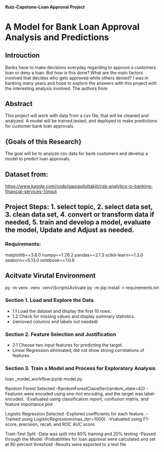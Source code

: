 #### Ruiz-Capstone-Loan Approval Project

# A Model for Bank Loan Approval Analysis and Predictions

## Introuction
Banks have to make decisions everyday regarding to approve a customers loan or deny a loan. But how is this done? What are the main factors involved that decides who gets approved while others denied? I was in banking many years and hope to explore the answers with this project with the interesting analysis involved. The authors from 

## Abstract

This project will work with data from a csv file, that will be cleaned and analyzed. A model will be trained,tested, and deployed to make predictions for customer bank loan approvals.

## {Goals of this Research} 
The goal will be to analyze csv data for bank customers and develop a model to predict loan approvals.

## Dataset from:
https://www.kaggle.com/code/gauravduttakiit/risk-analytics-in-banking-financial-services-1/input 

## Project Steps: 1. select topic, 2. select data set, 3. clean data set, 4. convert or transform data if needed, 5. train and develop a model, evaluate the model, Update and Adjust as needed.

### Requirements:
matplotlib==3.8.0
numpy==1.26.2
pandas==2.1.3
scikit-learn==1.3.0
seaborn==0.13.0
notebook==7.0.6

## Acitvate Virutal Environment
py -m venv .venv
.venv\Scripts\Activate
py -m pip install -r requirements.txt



### Section 1. Load and Explore the Data
- 1.1 Load the dataset and display the first 10 rows.
- 1.2 Check for missing values and display summary statistics.
- (removed columns and labels not needed)


### Section 2. Feature Selection and Justification
- 2.1 Choose two input features for predicting the target.
- Linear Regression eliminated, did not show strong correlations of features.


### Section 3. Train a  Model and Process for Exploratory Analysis
loan _model_workflow.ipynb
model.py

Random Forest Selected
-RandomForestClassifier(random_state=42)
-Features were encoded using one-hot encoding, and the target was label-encoded.
-Evalluated using classification report, confusion matrix, and feature importance plot

Logistic Regression Selected
-Explored coefficients for each feature.
-Trained using LogisticRegression(max_iter=1000).
-Vvaluated using F1-score, precision, recall, and ROC AUC score.

Train-Test Split
-Data was split into 80% training and 20% testing
-Passed through the Model
-Probabilities for loan approval were calculated and set
 at 80 percent threshold
-Results were exported to a text file

